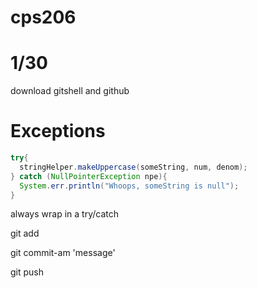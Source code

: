 # cps206
# 1/30
download gitshell and github

# Exceptions
```java
try{
  stringHelper.makeUppercase(someString, num, denom);
} catch (NullPointerException npe){
  System.err.println("Whoops, someString is null");
}
```
always wrap in a try/catch

git add

git commit-am 'message'

git push

